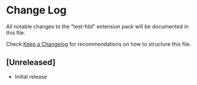 # Change Log

All notable changes to the "test-fdd" extension pack will be documented in this file.

Check [Keep a Changelog](http://keepachangelog.com/) for recommendations on how to structure this file.

## [Unreleased]

- Initial release

